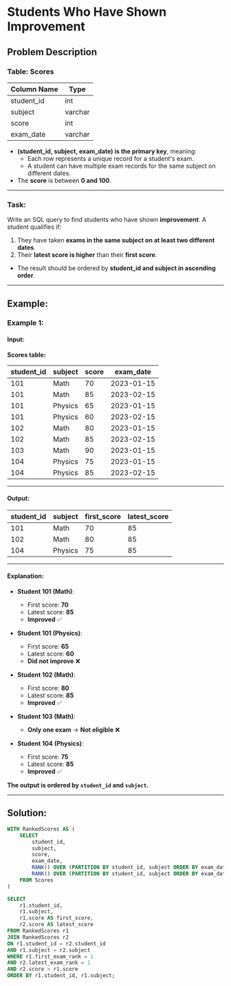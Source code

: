 # Students Who Have Shown Improvement

## Problem Description

### Table: Scores

| Column Name | Type    |
|-------------|---------|
| student_id  | int     |
| subject     | varchar |
| score       | int     |
| exam_date   | varchar |

- **(student_id, subject, exam_date) is the primary key**, meaning:
  - Each row represents a unique record for a student's exam.
  - A student can have multiple exam records for the same subject on different dates.
- The **score** is between **0 and 100**.

---

### Task:
Write an SQL query to find students who have shown **improvement**. A student qualifies if:
1. They have taken **exams in the same subject on at least two different dates**.
2. Their **latest score is higher** than their **first score**.

- The result should be ordered by **student_id and subject in ascending order**.

---

## Example:

### Example 1:

#### Input:

**Scores table:**

| student_id | subject  | score | exam_date  |
|------------|----------|-------|------------|
| 101        | Math     | 70    | 2023-01-15 |
| 101        | Math     | 85    | 2023-02-15 |
| 101        | Physics  | 65    | 2023-01-15 |
| 101        | Physics  | 60    | 2023-02-15 |
| 102        | Math     | 80    | 2023-01-15 |
| 102        | Math     | 85    | 2023-02-15 |
| 103        | Math     | 90    | 2023-01-15 |
| 104        | Physics  | 75    | 2023-01-15 |
| 104        | Physics  | 85    | 2023-02-15 |

---

#### Output:

| student_id | subject  | first_score | latest_score |
|------------|----------|-------------|--------------|
| 101        | Math     | 70          | 85           |
| 102        | Math     | 80          | 85           |
| 104        | Physics  | 75          | 85           |

---

#### Explanation:

- **Student 101 (Math)**:
  - First score: **70**
  - Latest score: **85**
  - **Improved** ✅

- **Student 101 (Physics)**:
  - First score: **65**
  - Latest score: **60**
  - **Did not improve** ❌

- **Student 102 (Math)**:
  - First score: **80**
  - Latest score: **85**
  - **Improved** ✅

- **Student 103 (Math)**:
  - **Only one exam** → **Not eligible** ❌

- **Student 104 (Physics)**:
  - First score: **75**
  - Latest score: **85**
  - **Improved** ✅

**The output is ordered by `student_id` and `subject`.**

---

## Solution:

```sql
WITH RankedScores AS (
    SELECT 
        student_id, 
        subject, 
        score, 
        exam_date,
        RANK() OVER (PARTITION BY student_id, subject ORDER BY exam_date ASC) AS first_exam_rank,
        RANK() OVER (PARTITION BY student_id, subject ORDER BY exam_date DESC) AS latest_exam_rank
    FROM Scores
)

SELECT 
    r1.student_id, 
    r1.subject, 
    r1.score AS first_score, 
    r2.score AS latest_score
FROM RankedScores r1
JOIN RankedScores r2
ON r1.student_id = r2.student_id 
AND r1.subject = r2.subject
WHERE r1.first_exam_rank = 1
AND r2.latest_exam_rank = 1
AND r2.score > r1.score
ORDER BY r1.student_id, r1.subject;
